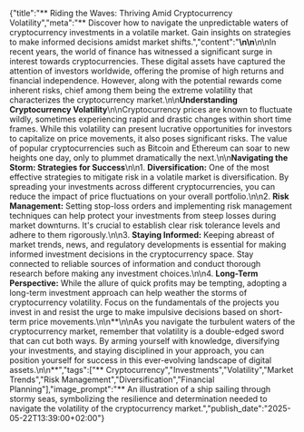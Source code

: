 {"title":"** Riding the Waves: Thriving Amid Cryptocurrency Volatility","meta":"** Discover how to navigate the unpredictable waters of cryptocurrency investments in a volatile market. Gain insights on strategies to make informed decisions amidst market shifts.","content":"**\n\n**\n\nIn recent years, the world of finance has witnessed a significant surge in interest towards cryptocurrencies. These digital assets have captured the attention of investors worldwide, offering the promise of high returns and financial independence. However, along with the potential rewards come inherent risks, chief among them being the extreme volatility that characterizes the cryptocurrency market.\n\n**Understanding Cryptocurrency Volatility**\n\nCryptocurrency prices are known to fluctuate wildly, sometimes experiencing rapid and drastic changes within short time frames. While this volatility can present lucrative opportunities for investors to capitalize on price movements, it also poses significant risks. The value of popular cryptocurrencies such as Bitcoin and Ethereum can soar to new heights one day, only to plummet dramatically the next.\n\n**Navigating the Storm: Strategies for Success**\n\n1. **Diversification:** One of the most effective strategies to mitigate risk in a volatile market is diversification. By spreading your investments across different cryptocurrencies, you can reduce the impact of price fluctuations on your overall portfolio.\n\n2. **Risk Management:** Setting stop-loss orders and implementing risk management techniques can help protect your investments from steep losses during market downturns. It's crucial to establish clear risk tolerance levels and adhere to them rigorously.\n\n3. **Staying Informed:** Keeping abreast of market trends, news, and regulatory developments is essential for making informed investment decisions in the cryptocurrency space. Stay connected to reliable sources of information and conduct thorough research before making any investment choices.\n\n4. **Long-Term Perspective:** While the allure of quick profits may be tempting, adopting a long-term investment approach can help weather the storms of cryptocurrency volatility. Focus on the fundamentals of the projects you invest in and resist the urge to make impulsive decisions based on short-term price movements.\n\n**\n\nAs you navigate the turbulent waters of the cryptocurrency market, remember that volatility is a double-edged sword that can cut both ways. By arming yourself with knowledge, diversifying your investments, and staying disciplined in your approach, you can position yourself for success in this ever-evolving landscape of digital assets.\n\n**","tags":["** Cryptocurrency","Investments","Volatility","Market Trends","Risk Management","Diversification","Financial Planning"],"image_prompt":"** An illustration of a ship sailing through stormy seas, symbolizing the resilience and determination needed to navigate the volatility of the cryptocurrency market.","publish_date":"2025-05-22T13:39:00+02:00"}